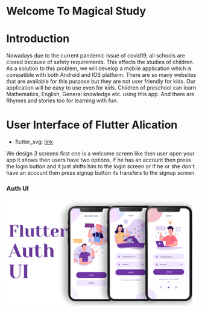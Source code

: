# Welcome To Magical Study 

# Introduction
Nowadays due to the current pandemic issue of covid19, all schools are closed because of safety requirements. This affects the studies of children. As a solution to this problem, we will develop a mobile application which is compatible with both Android and IOS platform. There are so many websites that are available for this purpose but they are not user friendly for kids. Our application will be easy to use even for kids. Children of preschool can learn Mathematics, English, General knowledge etc. using this app. And there are Rhymes and stories too for learning with fun.


# User Interface of Flutter Alication

- flutter_svg: [link](https://pub.dev/packages/flutter_svg)

We design 3 screens first one is a welcome screen like then user open your app it shows then users have two options, if he has an account then press the login button and it just shifts him to the login screen or if he or she don't have an account then press signup button its transfers to the signup screen.

### Auth UI

![App UI](/UI.png)
